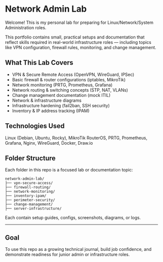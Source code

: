 # Network Admin Lab

Welcome! This is my personal lab for preparing for Linux/Network/System Administration roles.

This portfolio contains small, practical setups and documentation that reflect skills required in real-world infrastructure roles — including topics like VPN configuration, firewall rules, monitoring, and change management.

## What This Lab Covers

- VPN & Secure Remote Access (OpenVPN, WireGuard, IPSec)
-  Basic firewall & router configurations (iptables, MikroTik)
-  Network monitoring (PRTG, Prometheus, Grafana)
-  Network routing & switching concepts (STP, NAT, VLANs)
-  Change management documentation (mock ITIL)
-  Network & infrastructure diagrams
-  Infrastructure hardening (fail2ban, SSH security)
-  Inventory & IP address tracking (IPAM)

## Technologies Used

Linux (Debian, Ubuntu, Rocky), MikroTik RouterOS, PRTG, Prometheus, Grafana, Nginx, WireGuard, Docker, Draw.io

## Folder Structure

Each folder in this repo is a focused lab or documentation topic:

```
network-admin-lab/
├── vpn-secure-access/
├── firewall-routing/
├── network-monitoring/
├── inventory-ipam/
├── perimeter-security/
├── change-management/
├── server-infrastructure/
```

Each contain setup guides, configs, screenshots, diagrams, or logs.

---

## Goal

To use this repo as a growing technical journal, build job confidence, and demonstrate readiness for junior admin or infrastructure roles.

